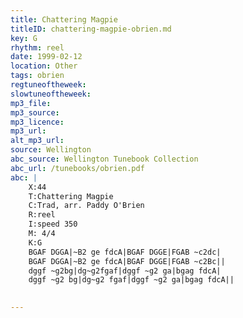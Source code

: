```yaml
---
title: Chattering Magpie
titleID: chattering-magpie-obrien.md
key: G
rhythm: reel
date: 1999-02-12
location: Other
tags: obrien
regtuneoftheweek:
slowtuneoftheweek:
mp3_file:
mp3_source:
mp3_licence:
mp3_url:
alt_mp3_url:
source: Wellington
abc_source: Wellington Tunebook Collection
abc_url: /tunebooks/obrien.pdf
abc: |
    X:44
    T:Chattering Magpie
    C:Trad, arr. Paddy O'Brien
    R:reel
    I:speed 350
    M: 4/4
    K:G
    BGAF DGGA|~B2 ge fdcA|BGAF DGGE|FGAB ~c2dc|
    BGAF DGGA|~B2 ge fdcA|BGAF DGGE|FGAB ~c2Bc||
    dggf ~g2bg|dg~g2fgaf|dggf ~g2 ga|bgag fdcA|
    dggf ~g2 bg|dg~g2 fgaf|dggf ~g2 ga|bgag fdcA||
    

---
```

